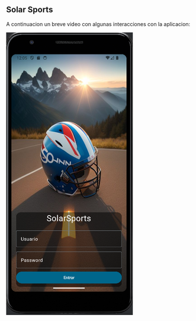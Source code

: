 ## Solar Sports


A continuacion un breve video con algunas interacciones con la aplicacion:


[![Ver el video](https://github.com/raulhabits/solar-sports/blob/master/extra/inicio.png)](https://drive.google.com/file/d/1H2jKOX3xpuIUO91-4Rh5Xx69W-83MTMV/view?usp=sharing)

